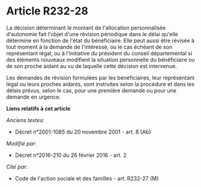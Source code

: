 # Article R232-28

La décision déterminant le montant de l'allocation personnalisée d'autonomie fait l'objet d'une révision périodique dans le
délai qu'elle détermine en fonction de l'état du bénéficiaire. Elle peut aussi être révisée à tout moment à la demande de
l'intéressé, ou le cas échéant de son représentant légal, ou à l'initiative du président du conseil départemental si des
éléments nouveaux modifient la situation personnelle du bénéficiaire ou de son proche aidant au vu de laquelle cette décision
est intervenue.

Les demandes de révision formulées par les bénéficiaires, leur représentant légal ou leurs proches aidants, sont instruites
selon la procédure et dans les délais prévus, selon le cas, pour une première demande ou pour une demande en urgence.

**Liens relatifs à cet article**

_Anciens textes_:

  - Décret n°2001-1085 du 20 novembre 2001 - art. 8 (Ab)

_Modifié par_:

  - Décret n°2016-210 du 26 février 2016 - art. 2

_Cité par_:

  - Code de l'action sociale et des familles - art. R232-27 (M)
